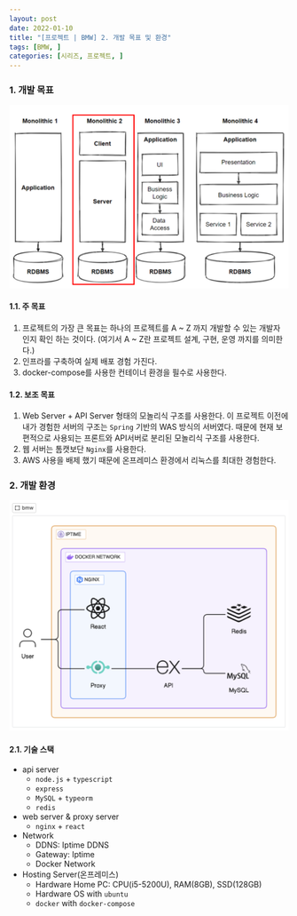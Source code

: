 ```yaml
---
layout: post
date: 2022-01-10
title: "[프로젝트 | BMW] 2. 개발 목표 및 환경"
tags: [BMW, ]
categories: [시리즈, 프로젝트, ]
---
```




### 1. 개발 목표


![0](/assets/img/2022-01-10-프로젝트--BMW-2.-개발-목표-및-환경.md/0.png)



#### 1.1. 주 목표

1. 프로젝트의 가장 큰 목표는 하나의 프로젝트를 A ~ Z 까지 개발할 수 있는 개발자 인지 확인 하는 것이다. (여기서 A ~ Z란 프로젝트 설계, 구현, 운영 까지를 의미한다.)
2. 인프라를 구축하여 실제 배포 경험 가진다.
3. docker-compose를 사용한 컨테이너 환경을 필수로 사용한다.


#### 1.2. 보조 목표

1. Web Server + API Server 형태의 모놀리식 구조를 사용한다.
이 프로젝트 이전에 내가 경험한 서버의 구조는 `Spring` 기반의 WAS 방식의 서버였다.
때문에 현재 보편적으로 사용되는 프론트와 API서버로 분리된 모놀리식 구조를 사용한다.
2. 웹 서버는 톰캣보단 `Nginx`를 사용한다.
3. AWS 사용을 배제 했기 때문에 온프레미스 환경에서 리눅스를 최대한 경험한다.


### 2. 개발 환경


![1](/assets/img/2022-01-10-프로젝트--BMW-2.-개발-목표-및-환경.md/1.png)



#### 2.1. 기술 스택

- api server
	- `node.js` + `typescript`
	- `express`
	- `MySQL` + `typeorm`
	- `redis`
- web server & proxy server
	- `nginx` + `react`
- Network
	- DDNS: Iptime DDNS
	- Gateway: Iptime
	- Docker Network
- Hosting Server(온프레미스)
	- Hardware Home PC: CPU(i5-5200U), RAM(8GB), SSD(128GB)
	- Hardware OS with `ubuntu`
	- `docker` with `docker-compose`

